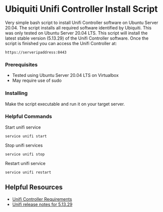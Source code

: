 # Ubiquiti Unifi Controller Install Script
Very simple bash script to install Unifi Controller software on Ubuntu Server 20.04. The script installs all required software identified by Ubiquiti. This was only tested on Ubuntu Server 20.04 LTS. This script will install the latest stable version (5.13.29) of the Unifi Controller software. Once the script is finished you can access the Unifi Controller at:
```
https://serveripaddress:8443
```
### Prerequisites
* Tested using Ubuntu Server 20.04 LTS on Virtualbox
* May require use of sudo
### Installing
Make the script executable and run it on your target server.
### Helpful Commands
Start unifi service
```
service unifi start
```
Stop unifi services
```
service unifi stop
```
Restart unifi service
```
service unifi restart
```
## Helpful Resources
* [Unifi Controller Requirements](https://help.ui.com/hc/en-us/articles/360012192813#unifi-requirements)
* [Unifi release notes for 5.13.29](https://community.ui.com/releases/UniFi-Network-Controller-5-13-29/d7647910-77a2-4e61-bbfe-389206f2d6ad)

